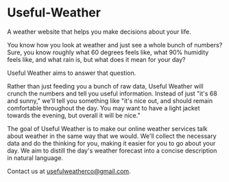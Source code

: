 # Useful-Weather
A weather website that helps you make decisions about your life.

You know how you look at weather and just see a whole bunch of numbers?
Sure, you know roughly what 60 degrees feels like, what 90% humidity feels like, and what rain is, but what does it mean for your day?

Useful Weather aims to answer that question.

Rather than just feeding you a bunch of raw data, Useful Weather will crunch the numbers and tell you useful information.
Instead of just "it's 68 and sunny," we'll tell you something like "it's nice out, and should remain comfortable throughout the day. You may want to have a light jacket towards the evening, but overall it will be nice."

The goal of Useful Weather is to make our online weather services talk about weather in the same way that we would. We'll collect the necessary data and do the thinking for you, making it easier for you to go about your day. We aim to distill the day's weather forecast into a concise description in natural language.

Contact us at usefulweatherco@gmail.com.
